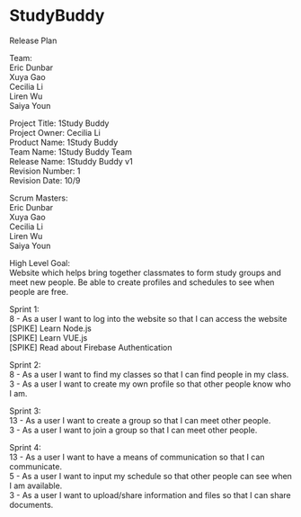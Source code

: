 # StudyBuddy

Release Plan
  
Team:  
Eric Dunbar  
Xuya Gao  
Cecilia Li  
Liren Wu  
Saiya Youn  
  
Project Title: 1Study Buddy  
Project Owner: Cecilia Li  
Product Name: 1Study Buddy  
Team Name: 1Study Buddy Team  
Release Name: 1Studdy Buddy v1  
Revision Number: 1  
Revision Date: 10/9  
  
Scrum Masters:  
Eric Dunbar  
Xuya Gao  
Cecilia Li  
Liren Wu  
Saiya Youn  
  
High Level Goal:  
Website which helps bring together classmates to form study groups and meet new people. Be able to create profiles and schedules to see when people are free.  
  
Sprint 1:  
8 - As a user I want to log into the website so that I can access the website  
[SPIKE] Learn Node.js  
[SPIKE] Learn VUE.js  
[SPIKE] Read about Firebase Authentication  
  
Sprint 2:  
8 - As a user I want to find my classes so that I can find people in my class.  
3 - As a user I want to create my own profile so that other people know who I am.  
  
Sprint 3:  
13 - As a user I want to create a group so that I can meet other people.  
3 - As a user I want to join a group so that I can meet other people.  
  
Sprint 4:  
13 - As a user I want to have a means of communication so that I can communicate.  
5 - As a user I want to input my schedule so that other people can see when I am available.  
3 - As a user I want to upload/share information and files so that I can share documents.   

